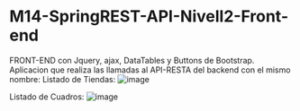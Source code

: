 # M14-SpringREST-API-Nivell2-Front-end
FRONT-END con Jquery, ajax, DataTables y Buttons de Bootstrap. 
Aplicacion que realiza las llamadas al API-RESTA del backend con el mismo nombre:
Listado de Tiendas:
![image](https://user-images.githubusercontent.com/77668181/125768880-74d3e713-e923-4186-8873-a3cae862b947.png)


Listado de Cuadros:
![image](https://user-images.githubusercontent.com/77668181/125769243-1c98fa41-02b6-492a-8ce2-34c1e6fc2e1d.png)
